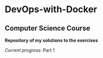 # DevOps-with-Docker
## Computer Science Course
**Repository of my solutions to the exercises**

*Current progress:* Part 1
